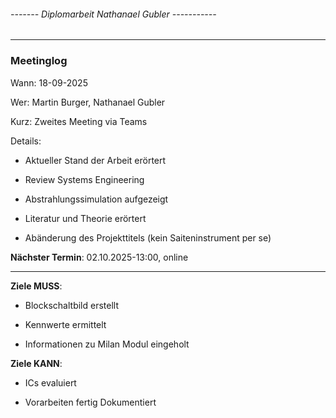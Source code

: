 ###### ------- Diplomarbeit Nathanael Gubler -----------

---

### **Meetinglog**

Wann:			18-09-2025

Wer:			Martin Burger, Nathanael Gubler

Kurz:			Zweites Meeting via Teams

Details:		
- Aktueller Stand der Arbeit erörtert

- Review Systems Engineering

- Abstrahlungssimulation aufgezeigt 

- Literatur und Theorie erörtert

- Abänderung des Projekttitels (kein Saiteninstrument per se)

**Nächster Termin**:	02.10.2025-13:00, online

---

**Ziele MUSS**:		
- Blockschaltbild erstellt

- Kennwerte ermittelt

- Informationen zu Milan Modul eingeholt

**Ziele KANN**:		
- ICs evaluiert

- Vorarbeiten fertig Dokumentiert